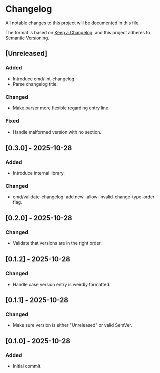 # Changelog

All notable changes to this project will be documented in this file.

The format is based on [Keep a Changelog](https://keepachangelog.com/en/1.1.0/),
and this project adheres to [Semantic Versioning](https://semver.org/spec/v2.0.0.html).

## [Unreleased]

### Added

- Introduce cmd/lint-changelog.
- Parse changelog title.

### Changed

- Make parser more flexible regarding entry line.

### Fixed

- Handle malformed version with no section.

## [0.3.0] - 2025-10-28

### Added

- Introduce internal library.

### Changed

- cmd/validate-changelog: add new -allow-invalid-change-type-order flag.

## [0.2.0] - 2025-10-28

### Changed

- Validate that versions are in the right order.

## [0.1.2] - 2025-10-28

### Changed

- Handle case version entry is weirdly formatted.

## [0.1.1] - 2025-10-28

### Changed

- Make sure version is either "Unreleased" or valid SemVer.

## [0.1.0] - 2025-10-28

### Added

- Initial commit.